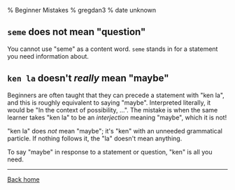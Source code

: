 % Beginner Mistakes
% gregdan3
% date unknown

## `seme` does not mean "question"

You cannot use "seme" as a content word. `seme` stands in for a statement you need information about.

## `ken la` doesn't _really_ mean "maybe"

Beginners are often taught that they can precede a statement with "ken la", and
this is roughly equivalent to saying "maybe". Interpreted literally, it would
be "In the context of possibility, ...". The mistake is when the same learner
takes "ken la" to be an _interjection_ meaning "maybe", which it is not!

"ken la" does _not_ mean "maybe"; it's "ken" with an unneeded grammatical
particle. If nothing follows it, the "la" doesn't mean anything.

To say "maybe" in response to a statement or question, "ken" is all you need.

---

[Back home](/toki-pona/)

